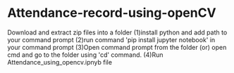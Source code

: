 # Attendance-record-using-openCV



Download and extract zip files into a folder
(1)install python and add path to your command prompt
(2)run command 'pip install jupyter notebook' in your command prompt
(3)Open command prompt from the folder (or) open cmd and go to the folder using 'cd' command.
(4)Run Attendance_using_opencv.ipnyb file

